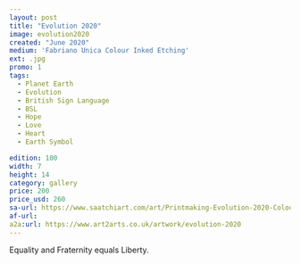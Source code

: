 ```yaml
---
layout: post
title: "Evolution 2020"
image: evolution2020
created: "June 2020"
medium: 'Fabriano Unica Colour Inked Etching'
ext: .jpg
promo: 1
tags:
  - Planet Earth
  - Evolution
  - British Sign Language
  - BSL
  - Hope
  - Love
  - Heart
  - Earth Symbol

edition: 100
width: 7
height: 14
category: gallery
price: 200
price_usd: 260
sa-url: https://www.saatchiart.com/art/Printmaking-Evolution-2020-Colour-Inked-Etching-Limited-Edition-of-100/19454/7880709/view
af-url:
a2a:url: https://www.art2arts.co.uk/artwork/evolution-2020
---
```


Equality and Fraternity equals Liberty.

